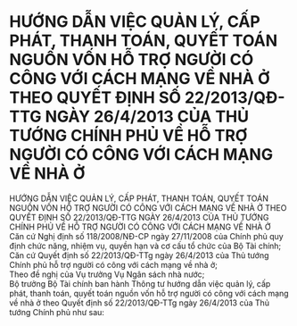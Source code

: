 # HƯỚNG DẪN VIỆC QUẢN LÝ, CẤP PHÁT, THANH TOÁN, QUYẾT TOÁN NGUỒN VỐN HỖ TRỢ NGƯỜI CÓ CÔNG VỚI CÁCH MẠNG VỀ NHÀ Ở THEO QUYẾT ĐỊNH SỐ 22/2013/QĐ-TTG NGÀY 26/4/2013 CỦA THỦ TƯỚNG CHÍNH PHỦ VỀ HỖ TRỢ NGƯỜI CÓ CÔNG VỚI CÁCH MẠNG VỀ NHÀ Ở

HƯỚNG DẪN VIỆC QUẢN LÝ, CẤP PHÁT, THANH TOÁN, QUYẾT TOÁN NGUỒN VỐN HỖ TRỢ NGƯỜI CÓ CÔNG VỚI CÁCH MẠNG VỀ NHÀ Ở THEO QUYẾT ĐỊNH SỐ 22/2013/QĐ-TTG NGÀY 26/4/2013 CỦA THỦ TƯỚNG CHÍNH PHỦ VỀ HỖ TRỢ NGƯỜI CÓ CÔNG VỚI CÁCH MẠNG VỀ NHÀ Ở  
Căn cứ Nghị định số 118/2008/NĐ-CP ngày 27/11/2008 của Chính phủ quy định chức năng, nhiệm vụ, quyền hạn và cơ cấu tổ chức của Bộ Tài chính;  
Căn cứ Quyết định số 22/2013/QĐ-TTg ngày 26/4/2013 của Thủ tướng Chính phủ hỗ trợ người có công với cách mạng về nhà ở;  
Theo đề nghị của Vụ trưởng Vụ Ngân sách nhà nước;  
Bộ trưởng Bộ Tài chính ban hành Thông tư hướng dẫn việc quản lý, cấp phát, thanh toán, quyết toán nguồn vốn hỗ trợ người có công với cách mạng về nhà ở theo Quyết định số 22/2013/QĐ-TTg ngày 26/4/2013 của Thủ tướng Chính phủ như sau: